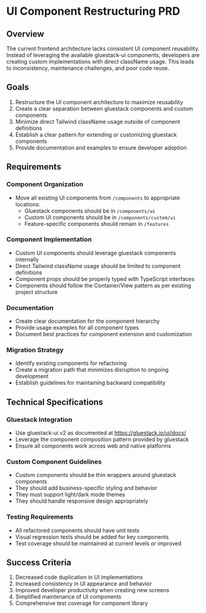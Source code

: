 # UI Component Restructuring PRD

## Overview

The current frontend architecture lacks consistent UI component reusability. Instead of leveraging the available gluestack-ui components, developers are creating custom implementations with direct className usage. This leads to inconsistency, maintenance challenges, and poor code reuse.

## Goals

1. Restructure the UI component architecture to maximize reusability
2. Create a clear separation between gluestack components and custom components
3. Minimize direct Tailwind className usage outside of component definitions
4. Establish a clear pattern for extending or customizing gluestack components
5. Provide documentation and examples to ensure developer adoption

## Requirements

### Component Organization

- Move all existing UI components from `/components` to appropriate locations:
  - Gluestack components should be in `/components/ui`
  - Custom UI components should be in `/components/custom/ui`
  - Feature-specific components should remain in `/features`

### Component Implementation

- Custom UI components should leverage gluestack components internally
- Direct Tailwind className usage should be limited to component definitions
- Component props should be properly typed with TypeScript interfaces
- Components should follow the Container/View pattern as per existing project structure

### Documentation

- Create clear documentation for the component hierarchy
- Provide usage examples for all component types
- Document best practices for component extension and customization

### Migration Strategy

- Identify existing components for refactoring
- Create a migration path that minimizes disruption to ongoing development
- Establish guidelines for maintaining backward compatibility

## Technical Specifications

### Gluestack Integration

- Use gluestack-ui v2 as documented at https://gluestack.io/ui/docs/
- Leverage the component composition pattern provided by gluestack
- Ensure all components work across web and native platforms

### Custom Component Guidelines

- Custom components should be thin wrappers around gluestack components
- They should add business-specific styling and behavior
- They must support light/dark mode themes
- They should handle responsive design appropriately

### Testing Requirements

- All refactored components should have unit tests
- Visual regression tests should be added for key components
- Test coverage should be maintained at current levels or improved

## Success Criteria

1. Decreased code duplication in UI implementations
2. Increased consistency in UI appearance and behavior
3. Improved developer productivity when creating new screens
4. Simplified maintenance of UI components
5. Comprehensive test coverage for component library
